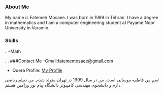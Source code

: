 ### About Me
My name is Fatemeh Mosaee. I was born in 1999 in Tehran. I have a degree in mathematics and I am a computer engineering student at Payame Noor University in Varamin.
### Skills
. +Math

.
.
###Contact Me
-Gmail:fatememosaee@gmail.com
- Quera Profile: <a href="https://quera.ir/profile/fatememosaee">My Profile</a>

اسم من فاطمه موسایی است. من در سال 1999 در تهران متولد شدم. من دیپلم ریاضی دارم و دانشجوی مهندسی کامپیوتر دانشگاه پیام نور ورامین هستم.
